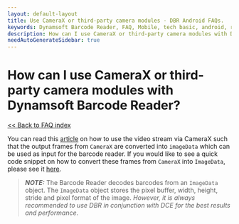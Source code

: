 ```yaml
---
layout: default-layout
title: Use CameraX or third-party camera modules - DBR Android FAQs.
keywords: Dynamsoft Barcode Reader, FAQ, Mobile, tech basic, android, requirements
description: How can I use CameraX or third-party camera modules with Dynamsoft Barcode Reader? - DBR Android FAQs.
needAutoGenerateSidebar: true
---
```


# How can I use CameraX or third-party camera modules with Dynamsoft Barcode Reader?

[<< Back to FAQ index](index.md)


You can read this [article](../samples/no-camera-enhancer.md) on how to use the video stream via CameraX such that the output frames from `CameraX` are converted into `imageData` which can be used as input for the barcode reader. If you would like to see a quick code snippet on how to convert these frames from `CameraX` into `ImageData`, please see it <a href="https://www.dynamsoft.com/barcode-reader/docs/mobile/programming/android/api-reference/primary-decode.html?ver=latest#get-imagedata-from-android-camera2" target="_blank">here</a>. 

> **_NOTE:_** The Barcode Reader decodes barcodes from an `ImageData` object. The `ImageData` object stores the pixel buffer, width, height, stride and pixel format of the image. *However, it is always recommended to use DBR in conjunction with DCE for the best results and performance*.